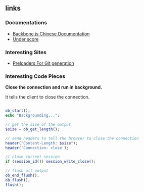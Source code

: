 links
-------------

### Documentations

* [Backbone.js Chinese Documentation](https://www.css88.com/doc/backbone/#Model-escape)
* [Under score](https://underscorejs.org/#template)

### Interesting Sites

* [Preloaders For Git generation](https://icons8.com/preloaders/)

### Interesting Code Pieces


**Close the connection and run in background.**

It tells the client to close the connection.

```php

ob_start();
echo "Backgrounding...";

// get the size of the output
$size = ob_get_length();

// send headers to tell the browser to close the connection
header("Content-Length: $size");
header('Connection: close');

// close current session
if (session_id()) session_write_close();

// flush all output
ob_end_flush();
ob_flush();
flush();

```
